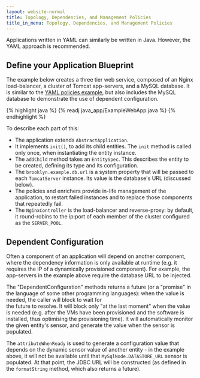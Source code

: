 ```yaml
---
layout: website-normal
title: Topology, Dependencies, and Management Policies
title_in_menu: Topology, Dependencies, and Management Policies
---
```


Applications written in YAML can similarly be written in Java. However, the YAML approach is 
recommended.

## Define your Application Blueprint

The example below creates a three tier web service, composed of an Nginx load-balancer, 
a cluster of Tomcat app-servers, and a MySQL database. It is similar to the [YAML policies
example](/guide/start/policies.html), but also includes the MySQL database
to demonstrate the use of dependent configuration.

{% highlight java %}
{% readj java_app/ExampleWebApp.java %}
{% endhighlight %}

To describe each part of this:

* The application extends `AbstractApplication`.
* It implements `init()`, to add its child entities. The `init` method is called only once, when
  instantiating the entity instance.
* The `addChild` method takes an `EntitySpec`. This describes the entity to be created, defining
  its type and its configuration.
* The `brooklyn.example.db.url` is a system property that will be passed to each `TomcatServer` 
  instance. Its value is the database's URL (discussed below).
* The policies and enrichers provide in-life management of the application, to restart failed
  instances and to replace those components that repeatedly fail.
* The `NginxController` is the load-balancer and reverse-proxy: by default, it round-robins to 
  the ip:port of each member of the cluster configured as the `SERVER_POOL`.


## Dependent Configuration

Often a component of an application will depend on another component, where the dependency
information is only available at runtime (e.g. it requires the IP of a dynamically provisioned
component). For example, the app-servers in the example above require the database URL to be 
injected.

The "DependentConfiguration" methods returns a future (or a "promise" in the language of 
some other programming languages): when the  value is needed, the caller will block to wait for  
the future to resolve. It will block only "at the last moment" when the value is needed (e.g. 
after the VMs have been provisioned and the software is installed, thus optimising the 
provisioning time). It will automatically monitor the given entity's sensor, and generate the 
value when the sensor is populated.

The `attributeWhenReady` is used to generate a configuration value that depends on the dynamic 
sensor value of another entity - in the example above, it will not be available until that 
`MySqlNode.DATASTORE_URL` sensor is populated. At that point, the JDBC URL will be constructed 
(as defined in the `formatString` method, which also returns a future).
